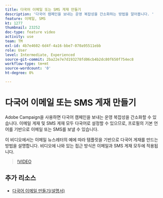 ```yaml
---
title: 다국어 이메일 또는 SMS 게재 만들기
description: '다국어 캠페인을 보내는 운영 복잡성을 간소화하는 방법을 알아봅니다. '
feature: 이메일, SMS
kt: 1277
thumbnail: 23252
doc-type: feature video
activity: use
team: TM
exl-id: 4b7e4602-6d4f-4a16-bbe7-070a95511ebb
role: User
level: Intermediate, Experienced
source-git-commit: 2ba22e7e7d193278fd06cb4b2dc80f650f754ec8
workflow-type: tm+mt
source-wordcount: '0'
ht-degree: 0%

---
```


# 다국어 이메일 또는 SMS 게재 만들기

Adobe Campaign을 사용하면 다국어 캠페인을 보내는 운영 복잡성을 간소화할 수 있습니다. 이메일 게재 및 SMS 게재 모두 다국어로 설정할 수 있으므로, 프로필의 기본 언어를 기반으로 이메일 또는 SMS를 보낼 수 있습니다.

이 비디오에서는 이메일 뉴스레터의 예에 따라 템플릿을 기반으로 다국어 게재를 만드는 방법을 설명합니다. 비디오에 나와 있는 접근 방식은 이메일과 SMS 게재 모두에 적용됩니다.

>[!VIDEO](https://video.tv.adobe.com/v/23252?quality=12)

## 추가 리소스

* [다국어 이메일 만들기(설명서)](https://experienceleague.adobe.com/docs/campaign-standard/using/communication-channels/email-messages/creating-a-multilingual-email.html)
